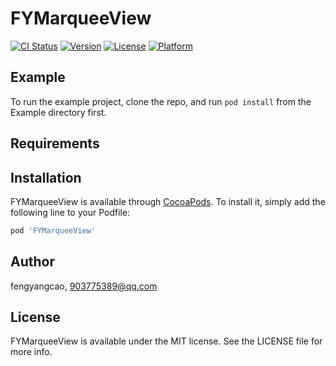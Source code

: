# FYMarqueeView

[![CI Status](https://img.shields.io/travis/fengyangcao/FYMarqueeView.svg?style=flat)](https://travis-ci.org/fengyangcao/FYMarqueeView)
[![Version](https://img.shields.io/cocoapods/v/FYMarqueeView.svg?style=flat)](https://cocoapods.org/pods/FYMarqueeView)
[![License](https://img.shields.io/cocoapods/l/FYMarqueeView.svg?style=flat)](https://cocoapods.org/pods/FYMarqueeView)
[![Platform](https://img.shields.io/cocoapods/p/FYMarqueeView.svg?style=flat)](https://cocoapods.org/pods/FYMarqueeView)

## Example

To run the example project, clone the repo, and run `pod install` from the Example directory first.

## Requirements

## Installation

FYMarqueeView is available through [CocoaPods](https://cocoapods.org). To install
it, simply add the following line to your Podfile:

```ruby
pod 'FYMarqueeView'
```

## Author

fengyangcao, 903775389@qq.com

## License

FYMarqueeView is available under the MIT license. See the LICENSE file for more info.
